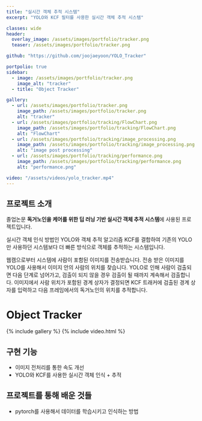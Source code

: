 ```yaml
---
title: "실시간 객체 추적 시스템"
excerpt: "YOLO와 KCF 필터를 사용한 실시간 객체 추적 시스템"

classes: wide
header:
  overlay_image: /assets/images/portfolio/tracker.png
  teaser: /assets/images/portfolio/tracker.png

github: "https://github.com/joojaeyoon/YOLO_Tracker"

portpolio: true
sidebar:
  - image: /assets/images/portfolio/tracker.png
    image_alt: "tracker"
  - title: "Object Tracker"

gallery:
  - url: /assets/images/portfolio/tracker.png
    image_path: /assets/images/portfolio/tracker.png
    alt: "tracker"
  - url: /assets/images/portfolio/tracking/FlowChart.png
    image_path: /assets/images/portfolio/tracking/FlowChart.png
    alt: "FlowChart"
  - url: /assets/images/portfolio/tracking/image_processing.png
    image_path: /assets/images/portfolio/tracking/image_processing.png
    alt: "image post processing"
  - url: /assets/images/portfolio/tracking/performance.png
    image_path: /assets/images/portfolio/tracking/performance.png
    alt: "performance.png"

video: "/assets/videos/yolo_tracker.mp4"
---
```


## 프로젝트 소개

졸업논문 **독거노인을 케어를 위한 딥 러닝 기반 실시간 객체 추적 시스템**에 사용된 프로젝트입니다.

<p>
    실시간 객체 인식 방법인 YOLO와 객체 추적 알고리즘 KCF를 결합하여
    기존의 YOLO만 사용하던 시스템보다 더 빠른 방식으로 객체를 추적하는
    시스템입니다.
</p>
<p>
    웹캠으로부터 시스템에 사람이 포함된 이미지를 전송받습니다. 
    전송 받은 이미지를 YOLO를 사용해서 이미지 안의 사람의
    위치를 찾습니다. YOLO로 인해 사람이 검출되면 다음 단계로 넘어가고,
    검출이 되지 않을 경우 검출이 될 때까지 계속해서 검출합니다. 이미지에서
    사람 위치가 포함된 경계 상자가 결정되면 KCF 트래커에 검출된 경계
    상자를 입력하고 다음 프레임에서의 독거노인의 위치를 추적합니다.
</p>

# Object Tracker

{% include gallery %}
{% include video.html %}

## 구현 기능

- 이미지 전처리를 통한 속도 개선
- YOLO와 KCF를 사용한 실시간 객체 인식 + 추적

## 프로젝트를 통해 배운 것들

- pytorch를 사용해서 데이터를 학습시키고 인식하는 방법
